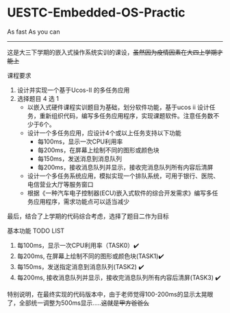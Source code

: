 # UESTC-Embedded-OS-Practic
As fast As you can

---
这是大三下学期的嵌入式操作系统实训的课设，~~虽然因为疫情因素在大四上学期才能上~~

课程要求
1. 设计并实现一个基于Ucos-II 的多任务应用
2. 选择题目 4 选 1
    - 以嵌入式硬件课程实训题目为基础，划分软件功能，基于ucos ii 设计任务，重新组织代码，编写多任务应用程序，实现课题软件。注意任务数不少于6个。
    - 设计一个多任务应用，应设计4个或以上任务支持以下功能
        - 每100ms，显示一次CPU利用率
        - 每200ms，在屏幕上绘制不同的图形或颜色块
        - 每150ms，发送消息到消息队列
        - 每200ms，接收消息队列并显示，接收完消息队列所有内容后清屏
    - 设计一个多任务系统应用，模拟实现一个排队系统，可用于银行、医院、电信营业大厅等服务窗口
    - 根据《一种汽车电子控制器(ECU)嵌入式软件的综合开发需求》编写多任务应用程序，需求功能点可以适当减少


最后，结合了上学期的代码综合考虑，选择了题目二作为目标

基本功能 TODO LIST
1. 每100ms，显示一次CPU利用率（TASK0）:heavy_check_mark:
2. 每200ms, 在屏幕上绘制不同的图形或颜色块(TASK1):heavy_check_mark:
3. 每150ms，发送指定消息到消息队列(TASK2) :heavy_check_mark:
4. 每200ms, 接收消息队列并显示，接收完消息队列所有内容后清屏(TASK3) :heavy_check_mark:

特别说明，在最终实现的代码版本中，由于老师觉得100-200ms的显示太晃眼了，全部统一调整为500ms显示.....~~这就是甲方爸爸么~~